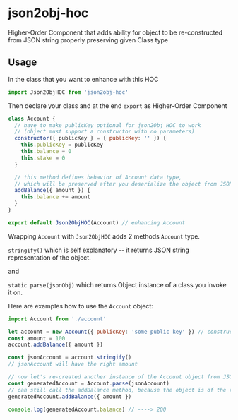# json2obj-hoc
Higher-Order Component that adds ability for object to be re-constructed from JSON string properly preserving given Class type

## Usage

In the class that you want to enhance with this HOC
```js
import Json2ObjHOC from 'json2obj-hoc'

```
Then declare your class and at the end ```export``` as Higher-Order Component
```js
class Account {
  // have to make publicKey optional for json2Obj HOC to work
  // (object must support a constructor with no parameters)
  constructor({ publicKey } = { publicKey: '' }) {
    this.publicKey = publicKey
    this.balance = 0
    this.stake = 0
  }

  // this method defines behavior of Account data type,
  // which will be preserved after you deserialize the object from JSON
  addBalance({ amount }) {
    this.balance += amount
  }
}

export default Json2ObjHOC(Account) // enhancing Account
```
Wrapping ```Account``` with ```Json2ObjHOC``` adds 2 methods ```Account``` type.

```stringify()``` which is self explanatory -- it returns JSON string representation of the object.

and

```static parse(jsonObj)``` which returns Object instance of a class you invoke it on.

Here are examples how to use the ```Account``` object:

```js
import Account from './account'

let account = new Account({ publicKey: 'some public key' }) // constructor with required parameter
const amount = 100
account.addBalance({ amount })

const jsonAccount = account.stringify()
// jsonAccount will have the right amount

// now let's re-created another instance of the Account object from JSON string
const generatedAccount = Account.parse(jsonAccount)
// can still call the addBalance method, because the object is of the right type
generatedAccount.addBalance({ amount })

console.log(generatedAccount.balance) // ----> 200
```
